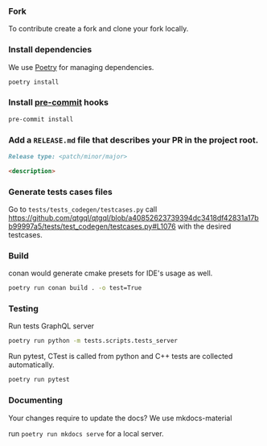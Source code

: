 ### Fork
To contribute create a fork and clone your fork locally.

### Install dependencies
We use [Poetry](https://python-poetry.org/) for managing dependencies.
```bash
poetry install
```

### Install [pre-commit](https://pre-commit.com/) hooks
```bash
pre-commit install
```

### Add a `RELEASE.md` file that describes your PR  in the project root.
```md
Release type: <patch/minor/major>

<description>
```
### Generate tests cases files
Go to `tests/tests_codegen/testcases.py` call https://github.com/qtgql/qtgql/blob/a40852623739394dc3418df42831a17bb99997a5/tests/test_codegen/testcases.py#L1076
with the desired testcases.

### Build
conan would generate cmake presets for IDE's usage as well.
```bash
poetry run conan build . -o test=True
```
### Testing
Run tests GraphQL server
```bash
poetry run python -m tests.scripts.tests_server
```
Run pytest, CTest is called from python and C++ tests are collected automatically.
```bash
poetry run pytest
```

### Documenting
Your changes require to update the docs?
We use mkdocs-material

run `poetry run mkdocs serve` for a local server.
